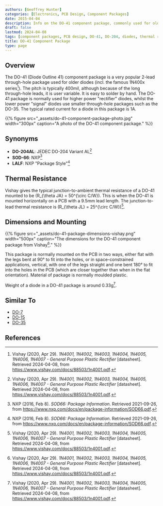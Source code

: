 ```yaml
---
authors: [Geoffrey Hunter]
categories: [Electronics, PCB Design, Component Packages]
date: 2015-04-04
description: Info on the DO-41 component package, commonly used for older through-hole diodes.
draft: false
lastmod: 2024-04-08
tags: [component packages, PCB design, DO-41, DO-204, diodes, thermal resistance, 1N4001]
title: DO-41 Component Package
type: page
---
```


## Overview

The DO-41 (Diode Outline 41) component package is a very popular 2-lead through-hole package used for older diodes (incl. the famous 1N400x series[^vishay-1n4001-ds]). The pitch is typically 400mil, although because of the long through-hole leads, it is user variable. It is easy to solder by hand. The DO-41 package is normally used for higher power "rectifier" diodes, whilst the lower power "signal" diodes use smaller through-hole packages such as the DO-35. The typical rated current for a diode in this package is 1A.

{{% figure src="_assets/do-41-component-package-photo.jpg" width="300px" caption="A photo of the DO-41 component package." %}}

## Synonyms

* **DO-204AL**: JEDEC DO-204 Variant AL[^vishay-1n4001-ds]
* **SOD-66**: NXP[^nxp-sod66]
* **LALF**: NXP "Package Style"[^nxp-sod66]

## Thermal Resistance

Vishay gives the typical junction-to-ambient thermal resistance of a DO-41 mounted to be \(R_{\theta JA} = 50^{\circ C/W}\). This is when the DO-41 is mounted horizontally on a PCB with a 9.5mm lead length. The junction-to-lead thermal resistance is \(R_{\theta JL} = 25^{\circ C/W}\)[^vishay-1n4001-ds].

## Dimensions and Mounting

{{% figure src="_assets/do-41-package-dimensions-vishay.png" width="500px" caption="The dimensions for the DO-41 component package from Vishay[^vishay-1n4001-ds]." %}}

This package is normally mounted on the PCB in two ways, either flat with the legs bent at 90° to fit into the holes, or in space-constrained applications, vertical, with one of the legs straight and one bent 180° to fit into the holes in the PCB (which are closer together than when in the flat orientation). Material of package is normally moulded plastic.

Weight of a diode in a DO-41 package is around 0.33g[^vishay-1n4001-ds].

## Similar To

* [DO-7](/pcb-design/component-packages/do-7-component-package/)
* [DO-15](/pcb-design/component-packages/do-15-component-package/)
* [DO-35](/pcb-design/component-packages/do-35-component-package/)

## References

[^nxp-sod66]: NXP (2016, Feb 8). _SOD66: Package Information_. Retrieved 2021-09-26, from https://www.nxp.com/docs/en/package-information/SOD66.pdf.
[^vishay-1n4001-ds]: Vishay (2020, Apr 29). _1N4001, 1N4002, 1N4003, 1N4004, 1N4005, 1N4006, 1N4007 - General Purpose Plastic Rectifier_ [datasheet]. Retrieved 2024-04-08, from https://www.vishay.com/docs/88503/1n4001.pdf.

